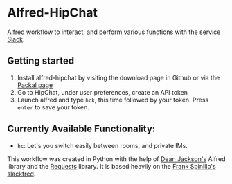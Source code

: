 Alfred-HipChat
==============

Alfred workflow to interact, and perform various functions with the service [Slack](http://hipchat.com/).

## Getting started
1. Install alfred-hipchat by visiting the download page in Github or via the [Packal page](http://www.packal.org/workflow/alfred-hipchat)
2. Go to HipChat, under user preferences, create an API token
3. Launch alfred and type `hck`, this time followed by your token. Press `enter` to save your token. 

## Currently Available Functionality:
* `hc`: Let's you switch easily between rooms, and private IMs.


This workflow was created in Python with the help of [Dean Jackson's](https://github.com/deanishe/alfred-workflow) Alfred library and the [Requests](http://docs.python-requests.org/en/latest/) library.  It is based heavily on the [Frank Spinillo's slackfred](https://github.com/fspinillo/slackfred).
